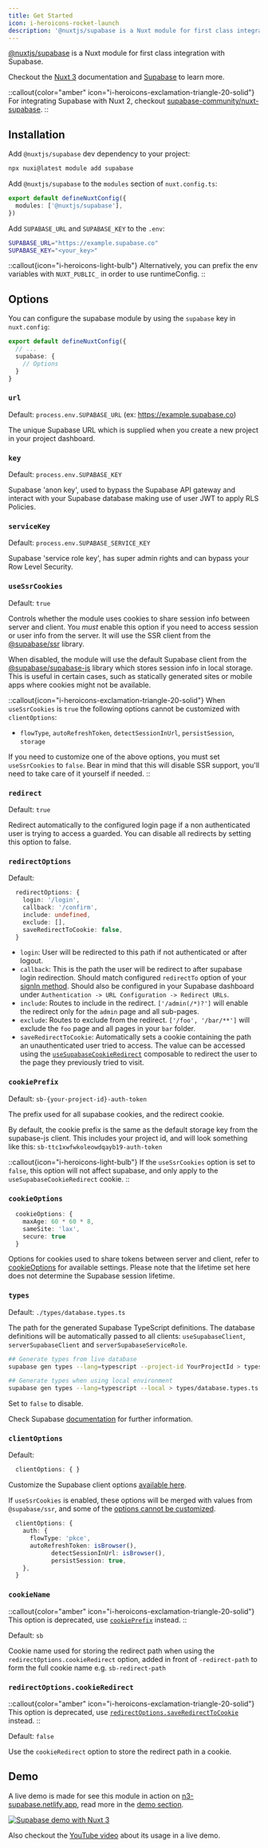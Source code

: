 ```yaml
---
title: Get Started
icon: i-heroicons-rocket-launch
description: '@nuxtjs/supabase is a Nuxt module for first class integration with Supabase.'
---
```


[@nuxtjs/supabase](https://github.com/nuxt-modules/supabase) is a Nuxt module for first class integration with Supabase.

Checkout the [Nuxt 3](https://v3.nuxtjs.org) documentation and [Supabase](https://supabase.com) to learn more.

::callout{color="amber" icon="i-heroicons-exclamation-triangle-20-solid"}
For integrating Supabase with Nuxt 2, checkout [supabase-community/nuxt-supabase](https://github.com/supabase-community/nuxt-supabase).
::

## Installation

Add `@nuxtjs/supabase` dev dependency to your project:

```bash
npx nuxi@latest module add supabase
```

Add `@nuxtjs/supabase` to the `modules` section of `nuxt.config.ts`:

```ts [nuxt.config.ts]
export default defineNuxtConfig({
  modules: ['@nuxtjs/supabase'],
})
```

Add `SUPABASE_URL` and `SUPABASE_KEY` to the `.env`:

```bash [env]
SUPABASE_URL="https://example.supabase.co"
SUPABASE_KEY="<your_key>"
```

::callout{icon="i-heroicons-light-bulb"}
Alternatively, you can prefix the env variables with `NUXT_PUBLIC_` in order to use runtimeConfig.
::

## Options

You can configure the supabase module by using the `supabase` key in `nuxt.config`:

```ts [nuxt.config.ts]
export default defineNuxtConfig({
  // ...
  supabase: {
    // Options
  }
}
```

### `url`

Default: `process.env.SUPABASE_URL` (ex: <https://example.supabase.co>)

The unique Supabase URL which is supplied when you create a new project in your project dashboard.

### `key`

Default: `process.env.SUPABASE_KEY`

Supabase 'anon key', used to bypass the Supabase API gateway and interact with your Supabase database making use of user JWT to apply RLS Policies.

### `serviceKey`

Default: `process.env.SUPABASE_SERVICE_KEY`

Supabase 'service role key', has super admin rights and can bypass your Row Level Security.

### `useSsrCookies`

Default: `true`

Controls whether the module uses cookies to share session info between server and client. You *must* enable this option if you need to access session or user info from the server. It will use the SSR client from the [@supabase/ssr](https://github.com/supabase/ssr) library.

When disabled, the module will use the default Supabase client from  the [@supabase/supabase-js](https://github.com/supabase/supabase-js) library which stores session info in local storage. This is useful in certain cases, such as statically generated sites or mobile apps where cookies might not be available.

::callout{icon="i-heroicons-exclamation-triangle-20-solid"}
When `useSsrCookies` is `true` the following options cannot be customized with `clientOptions`:

- `flowType`, `autoRefreshToken`, `detectSessionInUrl`, `persistSession`, `storage`

If you need to customize one of the above options, you must set `useSsrCookies` to `false`. Bear in mind that this will disable SSR support, you'll need to take care of it yourself if needed. 
::

### `redirect`

Default: `true`

Redirect automatically to the configured login page if a non authenticated user is trying to access a guarded. You can disable all redirects by setting this option to false.

### `redirectOptions`

Default:

```ts [nuxt.config.ts]
  redirectOptions: {
    login: '/login',
    callback: '/confirm',
    include: undefined,
    exclude: [],
    saveRedirectToCookie: false,
  }
```

- `login`: User will be redirected to this path if not authenticated or after logout.
- `callback`: This is the path the user will be redirect to after supabase login redirection. Should match configured `redirectTo` option of your [signIn method](https://supabase.com/docs/reference/javascript/auth-signinwithoauth). Should also be configured in your Supabase dashboard under `Authentication -> URL Configuration -> Redirect URLs`.
- `include`: Routes to include in the redirect. `['/admin(/*)?']` will enable the redirect only for the `admin` page and all sub-pages.
- `exclude`: Routes to exclude from the redirect. `['/foo', '/bar/**']` will exclude the `foo` page and all pages in your `bar` folder.
- `saveRedirectToCookie`: Automatically sets a cookie containing the path an unauthenticated user tried to access. The value can be accessed using the [`useSupabaseCookieRedirect`](/usage/composables/usesupabasecookieredirect) composable to redirect the user to the page they previously tried to visit. 

### `cookiePrefix`

Default: `sb-{your-project-id}-auth-token`

The prefix used for all supabase cookies, and the redirect cookie.

By default, the cookie prefix is the same as the default storage key from the supabase-js client. This includes your project id, and will look something like this: `sb-ttc1xwfwkoleowdqayb19-auth-token`

::callout{icon="i-heroicons-light-bulb"}
If the `useSsrCookies` option is set to `false`, this option will not affect supabase, and only apply to the `useSupabaseCookieRedirect` cookie.
::

### `cookieOptions`

```ts
  cookieOptions: {
    maxAge: 60 * 60 * 8,
    sameSite: 'lax',
    secure: true
  }
```

Options for cookies used to share tokens between server and client, refer to [cookieOptions](https://nuxt.com/docs/api/composables/use-cookie#options) for available settings. Please note that the lifetime set here does not determine the Supabase session lifetime.

### `types`

Default: `./types/database.types.ts`

The path for the generated Supabase TypeScript definitions. The database definitions will be automatically passed to all clients: `useSupabaseClient`, `serverSupabaseClient` and `serverSupabaseServiceRole`.

```bash
## Generate types from live database
supabase gen types --lang=typescript --project-id YourProjectId > types/database.types.ts

## Generate types when using local environment
supabase gen types --lang=typescript --local > types/database.types.ts
```

Set to `false` to disable.

Check Supabase [documentation](https://supabase.com/docs/reference/javascript/release-notes#typescript-support) for further information.

### `clientOptions`

Default:

```ts
  clientOptions: { }
```

Customize the Supabase client options [available here](https://supabase.com/docs/reference/javascript/initializing#parameters).

If `useSsrCookies` is enabled, these options will be merged with values from `@supabase/ssr`, and some of the [options cannot be customized](/get-started#usessrcookies).

```ts
  clientOptions: {
    auth: {
      flowType: 'pkce',
      autoRefreshToken: isBrowser(),
            detectSessionInUrl: isBrowser(),
            persistSession: true,
    },
  }
```

### `cookieName`

::callout{color="amber" icon="i-heroicons-exclamation-triangle-20-solid"}
This option is deprecated, use [`cookiePrefix`](/get-started#cookieprefix) instead.
::

Default: `sb`

Cookie name used for storing the redirect path when using the `redirectOptions.cookieRedirect` option, added in front of `-redirect-path` to form the full cookie name e.g. `sb-redirect-path`

### `redirectOptions.cookieRedirect`

::callout{color="amber" icon="i-heroicons-exclamation-triangle-20-solid"}
This option is deprecated, use [`redirectOptions.saveRedirectToCookie`](/get-started#redirectoptions) instead.
::

Default: `false`

Use the `cookieRedirect` option to store the redirect path in a cookie.

## Demo

A live demo is made for see this module in action on [n3-supabase.netlify.app](https://n3-supabase.netlify.app), read more in the [demo section](/demo).

[![Supabase demo with Nuxt 3](https://user-images.githubusercontent.com/904724/160422461-8f87500a-8dec-4413-86b2-ba04e1b2d17b.png)](https://n3-supabase.netlify.app)

Also checkout the [YouTube video](https://www.youtube.com/watch?v=jIyiRT6zT8Q) about its usage in a live demo.
